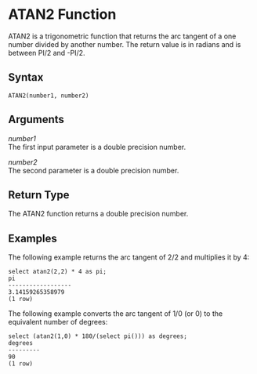 # ATAN2 Function<a name="r_ATAN2"></a>

ATAN2 is a trigonometric function that returns the arc tangent of a one number divided by another number\. The return value is in radians and is between PI/2 and \-PI/2\. 

## Syntax<a name="r_ATAN2-synopsis"></a>

```
ATAN2(number1, number2)
```

## Arguments<a name="r_ATAN2-arguments"></a>

 *number1*   
The first input parameter is a double precision number\. 

 *number2*   
The second parameter is a double precision number\. 

## Return Type<a name="r_ATAN2-return-type"></a>

The ATAN2 function returns a double precision number\. 

## Examples<a name="r_ATAN2-examples"></a>

The following example returns the arc tangent of 2/2 and multiplies it by 4: 

```
select atan2(2,2) * 4 as pi;
pi
------------------
3.14159265358979
(1 row)
```

The following example converts the arc tangent of 1/0 \(or 0\) to the equivalent number of degrees: 

```
select (atan2(1,0) * 180/(select pi())) as degrees;
degrees
---------
90
(1 row)
```